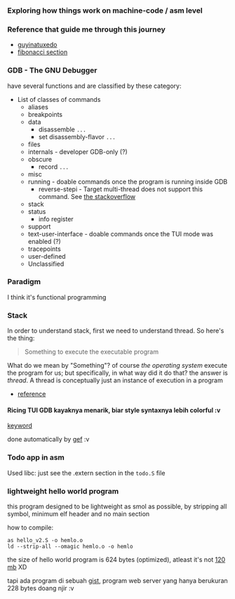 ### Exploring how things work on machine-code / asm level

### Reference that guide me through this journey

- [guyinatuxedo](https://guyinatuxedo.github.io/01-intro_assembly/reversing_assembly/index.html)
- [fibonacci section](https://www.youtube.com/watch?v=yOyaJXpAYZQ)

### GDB - The GNU Debugger

have several functions and are classified by these category:
- List of classes of commands
  - aliases
  - breakpoints
  - data
    - disassemble `...`
    - set disassembly-flavor `...`
  - files
  - internals - developer GDB-only (?)
  - obscure
    - record `...`
  - misc
  - running - doable commands once the program is running inside GDB
    - reverse-stepi - Target multi-thread does not support this command. See [the stackoverflow](https://stackoverflow.com/questions/7517236/how-do-i-enable-reverse-debugging-on-a-multi-threaded-program)
  - stack
  - status
    - info register
  - support
  - text-user-interface - doable commands once the TUI mode was enabled (?)
  - tracepoints
  - user-defined
  - Unclassified

### Paradigm

I think it's functional programming

### Stack
In order to understand stack, first we need to understand thread. So here's the thing:
> Something to execute the executable program

What do we mean by "Something"? of course _*the operating system*_ execute the program for us; but specifically, in what way did it do that? the answer is *thread*.
A thread is conceptually just an instance of execution in a program

- [reference](https://www.bytelab.codes/what-is-memory-part-3-registers-stacks-and-threads/)

#### Ricing TUI GDB kayaknya menarik, biar style syntaxnya lebih colorful :v

[keyword](https://www.google.com/search?q=gdb+styling+configuration&sca_esv=579403293&source=hp&ei=rwRGZbfVE4zm4-EPo9-QqAM&iflsig=AO6bgOgAAAAAZUYSv5TlraUGu0gPhNKsn45n2r_cP1Vl&ved=0ahUKEwj36PCn-qmCAxUM8zgGHaMvBDUQ4dUDCAo&uact=5&oq=gdb+styling+configuration&gs_lp=Egdnd3Mtd2l6IhlnZGIgc3R5bGluZyBjb25maWd1cmF0aW9uMgUQIRigAUjtJ1AAWIIncAF4AJABAJgBeKAB_A6qAQQyMi40uAEDyAEA-AEBwgILEAAYgAQYsQMYgwHCAhEQLhiABBixAxiDARjHARjRA8ICCxAuGIoFGLEDGIMBwgIIEAAYgAQYsQPCAgsQLhiDARixAxiABMICBRAAGIAEwgILEC4YgAQYxwEY0QPCAgYQABgWGB7CAgkQABgNGBMYgATCAggQABgeGA0YE8ICCBAAGBYYHhgPwgIIEAAYCBgeGA3CAggQABgeGA0YD8ICBxAhGKABGAo&sclient=gws-wiz#vhid=AJ22b6VQOQIroM&vssid=l)

done automatically by [gef](https://github.com/hugsy/gef) :v

### Todo app in asm

Used libc: just see the .extern section in the `todo.S` file

### lightweight hello world program
this program designed to be lightweight as smol as possible, by stripping all symbol, minimum elf header and no main section

how to compile:
```
as hello_v2.S -o hemlo.o
ld --strip-all --omagic hemlo.o -o hemlo
```

the size of hello world program is 624 bytes (optimized), atleast it's not [120 mb](https://youtu.be/rPVeu4bsn3U?t=630) XD

tapi ada program di sebuah [gist](https://gist.github.com/willurd/5720255?permalink_comment_id=4934858#gistcomment-4934858), program web server yang hanya berukuran 228 bytes doang njir :v
